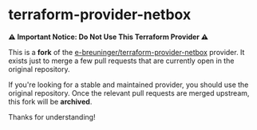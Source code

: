 # terraform-provider-netbox

**⚠️ Important Notice: Do Not Use This Terraform Provider ⚠️**

This is a **fork** of the [e-breuninger/terraform-provider-netbox](https://github.com/e-breuninger/terraform-provider-netbox) provider. It exists just to merge a few pull requests that are currently open in the original repository.

If you're looking for a stable and maintained provider, you should use the original repository. Once the relevant pull requests are merged upstream, this fork will be **archived**.

Thanks for understanding!